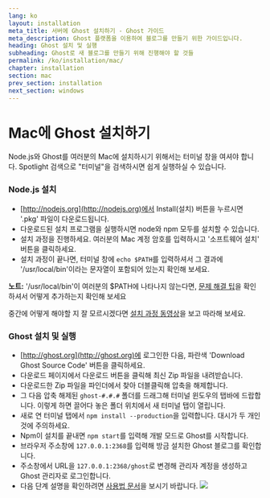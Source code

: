 ```yaml
---
lang: ko
layout: installation
meta_title: 서버에 Ghost 설치하기 - Ghost 가이드
meta_description: Ghost 플랫폼을 이용하여 블로그를 만들기 위한 가이드입니다.
heading: Ghost 설치 및 실행
subheading: Ghost로 새 블로그를 만들기 위해 진행해야 할 것들
permalink: /ko/installation/mac/
chapter: installation
section: mac
prev_section: installation
next_section: windows
---
```



# Mac에 Ghost 설치하기 <a id="install-mac"></a>

Node.js와 Ghost를 여러분의 Mac에 설치하시기 위해서는 터미널 창을 여셔야 합니다. Spotlight 검색으로 "터미널"을 검색하시면 쉽게 실행하실 수 있습니다.

### Node.js 설치

*   [http://nodejs.org](http://nodejs.org)에서 Install(설치) 버튼을 누르시면 '.pkg' 파일이 다운로드됩니다.
*   다운로드된 설치 프로그램을 실행하시면 node와 npm 모두를 설치할 수 있습니다.
*   설치 과정을 진행하세요. 여러분의 Mac 계정 암호를 입력하시고 '소프트웨어 설치' 버튼을 클릭하세요.
*   설치 과정이 끝나면, 터미널 창에 `echo $PATH`를 입력하셔서 그 결과에 '/usr/local/bin'이라는 문자열이 포함되어 있는지 확인해 보세요.

<p class="note"><strong>노트:</strong> '/usr/local/bin'이 여러분의 $PATH에 나타나지 않는다면, <a href="{% if page.lang %}/{{ page.lang }}{% endif %}/installation/troubleshooting#export-path">문제 해결 팁</a>을 확인하셔서 어떻게 추가하는지 확인해 보세요</p>

중간에 어떻게 해야할 지 잘 모르시겠다면 [설치 과정 동영상](https://s3-eu-west-1.amazonaws.com/ghost-website-cdn/install-node-mac.gif "Mac에 Node.js 설치")을 보고 따라해 보세요.

### Ghost 설치 및 실행

*   [http://ghost.org](http://ghost.org)에 로그인한 다음, 파란색 'Download Ghost Source Code' 버튼을 클릭하세요.
*   다운로드 페이지에서 다운로드 버튼을 클릭해 최신 Zip 파일을 내려받습니다.
*   다운로드한 Zip 파일을 파인더에서 찾아 더블클릭해 압축을 해제합니다.
*   그 다음 압축 해제된 `ghost-#.#.#` 폴더를 드래그해 터미널 윈도우의 탭바에 드랍합니다. 이렇게 하면 끌어다 놓은 폴더 위치에서 새 터미널 탭이 열립니다.
*   새로 연 터미널 탭에서 `npm install --production`을 입력합니다. <span class="note">대시가 두 개인 것에 주의하세요.</span>
*   Npm이 설치를 끝내면 `npm start`를 입력해 개발 모드로 Ghost를 시작합니다.
*   브라우저 주소창에 <code class="path">127.0.0.1:2368</code>를 입력해 방금 설치한 Ghost 블로그를 확인합니다.
*   주소창에서 URL을 <code class="path">127.0.0.1:2368/ghost</code>로 변경해 관리자 계정을 생성하고 Ghost 관리자로 로그인합니다.
*   다음 단계 설명을 확인하려면 [사용법 문서](/usage)을 보시기 바랍니다.
![](https://s3-eu-west-1.amazonaws.com/ghost-website-cdn/install-ghost-mac.gif)
